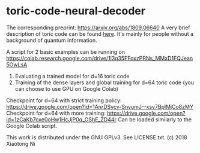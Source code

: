 # toric-code-neural-decoder

The corresponding preprint: https://arxiv.org/abs/1809.06640
A very brief description of toric code can be found [here](https://xiaotongni.github.io/2018/11/16/classical-description-toric-code/). It's mainly for people without a background of quantum information.

A script for 2 basic examples can be running on
https://colab.research.google.com/drive/1l3q35FFoxzPRNs_MMxD1FQJean5OwLsA
  1. Evaluating a trained model for d=16 toric code
  2. Training of the dense layers and global training for d=64 toric code
(you can choose to use GPU on Google Colab)

Checkpoint for d=64 with strict training policy: https://drive.google.com/open?id=1AnrDSycv-SnyumJ--xsv7BplMjCo8zMY
Checkpoint for d=64 with more training: https://drive.google.com/open?id=1zCaKb7oxe0oHw1HcJjP0q_OShE_ZD44r
Can be loaded similarly to the Google Colab script.

This work is distributed under the GNU GPLv3. See LICENSE.txt. (c) 2018 Xiaotong Ni
